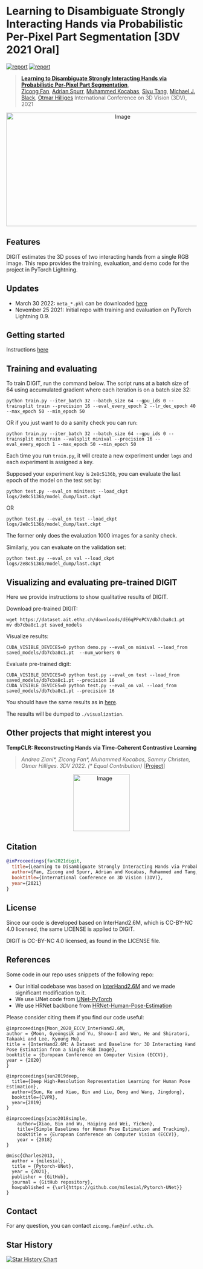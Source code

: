 # Learning to Disambiguate Strongly Interacting Hands via Probabilistic Per-Pixel Part Segmentation [3DV 2021 Oral]

[![report](https://img.shields.io/badge/Project-Page-blue)](https://zc-alexfan.github.io/digit)
[![report](https://img.shields.io/badge/ArXiv-Paper-red)](https://arxiv.org/abs/2107.00434)

> [**Learning to Disambiguate Strongly Interacting Hands via Probabilistic Per-Pixel Part Segmentation**](https://arxiv.org/abs/2107.00434),            
> [Zicong Fan](https://ait.ethz.ch/people/zfan), 
> [Adrian Spurr](https://ait.ethz.ch/people/spurra), 
> [Muhammed Kocabas](https://ps.is.tuebingen.mpg.de/person/mkocabas), 
> [Siyu Tang](https://vlg.inf.ethz.ch/people/person-detail.siyutang.html),
> [Michael J. Black](https://ps.is.tuebingen.mpg.de/person/black),
> [Otmar Hilliges](https://ait.ethz.ch/people/hilliges)
> International Conference on 3D Vision (3DV), 2021

<p align="center">
    <img src="assets/teaser.gif" alt="Image" width="600" height="300" />
</p>

## Features

DIGIT estimates the 3D poses of two interacting hands from a single RGB image. This repo provides the training, evaluation, and demo code for the project in PyTorch Lightning.

## Updates

- March 30 2022: `meta_*.pkl` can be downloaded [here](https://drive.google.com/drive/folders/1mI_8Eg_A7VtqAuQJs_GJhLlzxY_IDtgr?usp=sharing)
- November 25 2021: Initial repo with training and evaluation on PyTorch Lightning 0.9.

## Getting started

Instructions [here](setup.md)

## Training and evaluating


To train DIGIT, run the command below. The script runs at a batch size of 64 using accumulated gradient where each iteration is on a batch size 32:

```
python train.py --iter_batch 32 --batch_size 64 --gpu_ids 0 --trainsplit train --precision 16 --eval_every_epoch 2 --lr_dec_epoch 40 --max_epoch 50 --min_epoch 50
```

OR if you just want to do a sanity check you can run:

```
python train.py --iter_batch 32 --batch_size 64 --gpu_ids 0 --trainsplit minitrain --valsplit minival --precision 16 --eval_every_epoch 1 --max_epoch 50 --min_epoch 50
```

Each time you run `train.py`, it will create a new experiment under `logs` and each experiment is assigned a key. 

Supposed your experiment key is `2e8c5136b`, you can evaluate the last epoch of the model on the test set by:

```
python test.py --eval_on minitest --load_ckpt logs/2e8c5136b/model_dump/last.ckpt
```

OR

```
python test.py --eval_on test --load_ckpt logs/2e8c5136b/model_dump/last.ckpt
```

The former only does the evaluation 1000 images for a sanity check.

Similarly, you can evaluate on the validation set:

```
python test.py --eval_on val --load_ckpt logs/2e8c5136b/model_dump/last.ckpt
```

## Visualizing and evaluating pre-trained DIGIT

Here we provide instructions to show qualitative results of DIGIT.

Download pre-trained DIGIT:
```
wget https://dataset.ait.ethz.ch/downloads/dE6qPPePCV/db7cba8c1.pt
mv db7cba8c1.pt saved_models
```

Visualize results:

```
CUDA_VISIBLE_DEVICES=0 python demo.py --eval_on minival --load_from saved_models/db7cba8c1.pt  --num_workers 0
```

Evaluate pre-trained digit:
```
CUDA_VISIBLE_DEVICES=0 python test.py --eval_on test --load_from saved_models/db7cba8c1.pt --precision 16
CUDA_VISIBLE_DEVICES=0 python test.py --eval_on val --load_from saved_models/db7cba8c1.pt --precision 16
```

You should have the same results as in [here](./results).


The results will be dumped to `./visualization`.



## Other projects that might interest you

**TempCLR: Reconstructing Hands via Time-Coherent Contrastive Learning**
> *Andrea Ziani\*, Zicong Fan\*, Muhammed Kocabas, Sammy Christen, Otmar Hilliges. 3DV 2022. (\* Equal Contribution)*
> [[Project](https://eth-ait.github.io/tempclr)]


<p align="center">
    <img src="assets/tempclr.gif" alt="Image" height="150" />
</p>

## Citation

```bibtex
@inProceedings{fan2021digit,
  title={Learning to Disambiguate Strongly Interacting Hands via Probabilistic Per-pixel Part Segmentation},
  author={Fan, Zicong and Spurr, Adrian and Kocabas, Muhammed and Tang, Siyu and Black, Michael and Hilliges, Otmar},
  booktitle={International Conference on 3D Vision (3DV)},
  year={2021}
}
```
## License

Since our code is developed based on InterHand2.6M, which is CC-BY-NC 4.0 licensed, the same LICENSE is applied to DIGIT.

DIGIT is CC-BY-NC 4.0 licensed, as found in the LICENSE file.

## References

Some code in our repo uses snippets of the following repo:

- Our initial codebase was based on [InterHand2.6M](https://github.com/facebookresearch/InterHand2.6M) and we made significant modification to it.
- We use UNet code from [UNet-PyTorch](https://github.com/milesial/Pytorch-UNet)
- We use HRNet backbone from [HRNet-Human-Pose-Estimation](https://github.com/HRNet/HRNet-Human-Pose-Estimation)

Please consider citing them if you find our code useful:

```
@inproceedings{Moon_2020_ECCV_InterHand2.6M,  
author = {Moon, Gyeongsik and Yu, Shoou-I and Wen, He and Shiratori, Takaaki and Lee, Kyoung Mu},  
title = {InterHand2.6M: A Dataset and Baseline for 3D Interacting Hand Pose Estimation from a Single RGB Image},  
booktitle = {European Conference on Computer Vision (ECCV)},  
year = {2020}  
}  

@inproceedings{sun2019deep,
  title={Deep High-Resolution Representation Learning for Human Pose Estimation},
  author={Sun, Ke and Xiao, Bin and Liu, Dong and Wang, Jingdong},
  booktitle={CVPR},
  year={2019}
}

@inproceedings{xiao2018simple,
    author={Xiao, Bin and Wu, Haiping and Wei, Yichen},
    title={Simple Baselines for Human Pose Estimation and Tracking},
    booktitle = {European Conference on Computer Vision (ECCV)},
    year = {2018}
}

@misc{Charles2013,
  author = {milesial},
  title = {Pytorch-UNet},
  year = {2021},
  publisher = {GitHub},
  journal = {GitHub repository},
  howpublished = {\url{https://github.com/milesial/Pytorch-UNet}}
}
```


## Contact

For any question, you can contact `zicong.fan@inf.ethz.ch`.

## Star History

[![Star History Chart](https://api.star-history.com/svg?repos=zc-alexfan/digit-interacting&type=Date)](https://star-history.com/#zc-alexfan/digit-interacting&Date)

